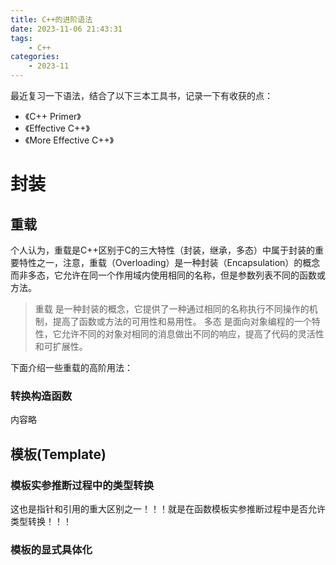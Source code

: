 ```yaml
---
title: C++的进阶语法
date: 2023-11-06 21:43:31
tags:
	- C++
categories: 
	- 2023-11
---
```


最近复习一下语法，结合了以下三本工具书，记录一下有收获的点：
- 《C++ Primer》
- 《Effective C++》
- 《More Effective C++》

# 封装

## 重载

个人认为，重载是C++区别于C的三大特性（封装，继承，多态）中属于封装的重要特性之一，注意，重载（Overloading）是一种封装（Encapsulation）的概念而非多态，它允许在同一个作用域内使用相同的名称，但是参数列表不同的函数或方法。

>重载 是一种封装的概念，它提供了一种通过相同的名称执行不同操作的机制，提高了函数或方法的可用性和易用性。
多态 是面向对象编程的一个特性，它允许不同的对象对相同的消息做出不同的响应，提高了代码的灵活性和可扩展性。

下面介绍一些重载的高阶用法：

<!-- more -->

### 转换构造函数

内容略

## 模板(Template)

### 模板实参推断过程中的类型转换

这也是指针和引用的重大区别之一！！！就是在函数模板实参推断过程中是否允许类型转换！！！

### 模板的显式具体化